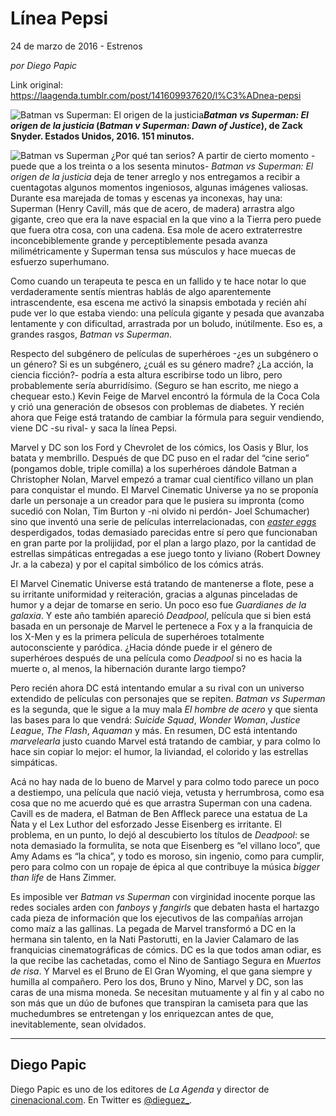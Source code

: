 # Línea Pepsi



24 de marzo de 2016 - Estrenos

_por Diego Papic_

Link original: https://laagenda.tumblr.com/post/141609937620/l%C3%ADnea-pepsi

![Batman vs Superman: El origen de la justicia](https://64.media.tumblr.com/5a54a09d1e2b76dcabf62114a5192dc8/tumblr_inline_pjzt1qL4Rx1t6q87u_500.jpg)***Batman vs Superman: El origen de la justicia* (*Batman v Superman: Dawn of Justice*), de Zack Snyder. Estados Unidos, 2016. 151 minutos.**

![Batman vs Superman](https://64.media.tumblr.com/5a54a09d1e2b76dcabf62114a5192dc8/tumblr_inline_pjzt1qL4Rx1t6q87u_500.jpg) ¿Por qué tan serios? A partir de cierto momento -puede que a los treinta o a los sesenta minutos- *Batman vs Superman: El origen de la justicia* deja de tener arreglo y nos entregamos a recibir a cuentagotas algunos momentos ingeniosos, algunas imágenes valiosas. Durante esa marejada de tomas y escenas ya inconexas, hay una: Superman (Henry Cavill, más que de acero, de madera) arrastra algo gigante, creo que era la nave espacial en la que vino a la Tierra pero puede que fuera otra cosa, con una cadena. Esa mole de acero extraterrestre inconcebiblemente grande y perceptiblemente pesada avanza milimétricamente y Superman tensa sus músculos y hace muecas de esfuerzo superhumano.

Como cuando un terapeuta te pesca en un fallido y te hace notar lo que verdaderamente sentís mientras hablás de algo aparentemente intrascendente, esa escena me activó la sinapsis embotada y recién ahí pude ver lo que estaba viendo: una película gigante y pesada que avanzaba lentamente y con dificultad, arrastrada por un boludo, inútilmente. Eso es, a grandes rasgos, *Batman vs Superman*.

Respecto del subgénero de películas de superhéroes -¿es un subgénero o un género? Si es un subgénero, ¿cuál es su género madre? ¿La acción, la ciencia ficción?- podría a esta altura escribirse todo un libro, pero probablemente sería aburridísimo. (Seguro se han escrito, me niego a chequear esto.) Kevin Feige de Marvel encontró la fórmula de la Coca Cola y crió una generación de obsesos con problemas de diabetes. Y recién ahora que Feige está tratando de cambiar la fórmula para seguir vendiendo, viene DC -su rival- y saca la línea Pepsi.

Marvel y DC son los Ford y Chevrolet de los cómics, los Oasis y Blur, los batata y membrillo. Después de que DC puso en el radar del “cine serio” (pongamos doble, triple comilla) a los superhéroes dándole Batman a Christopher Nolan, Marvel empezó a tramar cual científico villano un plan para conquistar el mundo. El Marvel Cinematic Universe ya no se proponía darle un personaje a un creador para que le pusiera su impronta (como sucedió con Nolan, Tim Burton y -ni olvido ni perdón- Joel Schumacher) sino que inventó una serie de películas interrelacionadas, con *[easter eggs](https://es.wikipedia.org/wiki/Huevo_de_pascua_(virtual))* desperdigados, todas demasiado parecidas entre sí pero que funcionaban en gran parte por la prolijidad, por el plan a largo plazo, por la cantidad de estrellas simpáticas entregadas a ese juego tonto y liviano (Robert Downey Jr. a la cabeza) y por el capital simbólico de los cómics atrás.

El Marvel Cinematic Universe está tratando de mantenerse a flote, pese a su irritante uniformidad y reiteración, gracias a algunas pinceladas de humor y a dejar de tomarse en serio. Un poco eso fue *Guardianes de la galaxia*. Y este año también apareció *Deadpool*, película que si bien está basada en un personaje de Marvel le pertenece a Fox y a la franquicia de los X-Men y es la primera película de superhéroes totalmente autoconsciente y paródica. ¿Hacia dónde puede ir el género de superhéroes después de una película como *Deadpool* si no es hacia la muerte o, al menos, la hibernación durante largo tiempo?

Pero recién ahora DC está intentando emular a su rival con un universo extendido de películas con personajes que se repiten. *Batman vs Superman* es la segunda, que le sigue a la muy mala *El hombre de acero* y que sienta las bases para lo que vendrá: *Suicide Squad*, *Wonder Woman*, *Justice League*, *The Flash*, *Aquaman* y más. En resumen, DC está intentando *marvelearla* justo cuando Marvel está tratando de cambiar, y para colmo lo hace sin copiar lo mejor: el humor, la liviandad, el colorido y las estrellas simpáticas.

Acá no hay nada de lo bueno de Marvel y para colmo todo parece un poco a destiempo, una película que nació vieja, vetusta y herrumbrosa, como esa cosa que no me acuerdo qué es que arrastra Superman con una cadena. Cavill es de madera, el Batman de Ben Affleck parece una estatua de La Ñata y el Lex Luthor del esforzado Jesse Eisenberg es irritante. El problema, en un punto, lo dejó al descubierto los títulos de *Deadpool*: se nota demasiado la formulita, se nota que Eisenberg es “el villano loco”, que Amy Adams es “la chica”, y todo es moroso, sin ingenio, como para cumplir, pero para colmo con un ropaje de épica al que contribuye la música *bigger than life* de Hans Zimmer.

Es imposible ver *Batman vs Superman* con virginidad inocente porque las redes sociales arden con *fanboys* y *fangirls* que debaten hasta el hartazgo cada pieza de información que los ejecutivos de las compañías arrojan como maíz a las gallinas. La pegada de Marvel transformó a DC en la hermana sin talento, en la Nati Pastorutti, en la Javier Calamaro de las franquicias cinematográficas de cómics. DC es la que todos aman odiar, es la que recibe las cachetadas, como el Nino de Santiago Segura en *Muertos de risa*. Y Marvel es el Bruno de El Gran Wyoming, el que gana siempre y humilla al compañero. Pero los dos, Bruno y Nino, Marvel y DC, son las caras de una misma moneda. Se necesitan mutuamente y al fin y al cabo no son más que un dúo de bufones que transpiran la camiseta para que las muchedumbres se entretengan y los enriquezcan antes de que, inevitablemente, sean olvidados.

  




---

 Diego Papic
------------

 Diego Papic es uno de los editores de *La Agenda* y director de [cinenacional.com](http://www.cinenacional.com). En Twitter es [@dieguez\_](http://www.twitter.com/dieguez_). 

